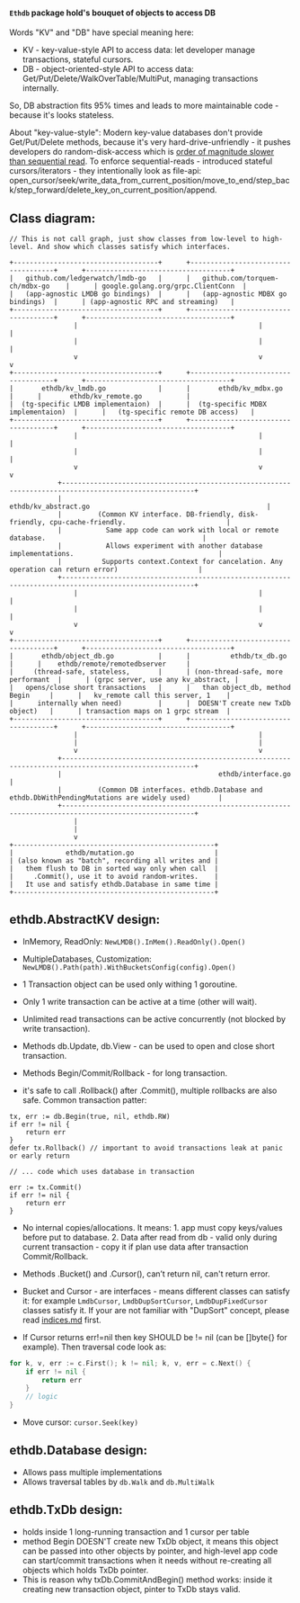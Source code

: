 #### `Ethdb` package hold's bouquet of objects to access DB

Words "KV" and "DB" have special meaning here: 
- KV - key-value-style API to access data: let developer manage transactions, stateful cursors. 
- DB - object-oriented-style API to access data: Get/Put/Delete/WalkOverTable/MultiPut, managing transactions internally.

So, DB abstraction fits 95% times and leads to more maintainable code - because it's looks stateless. 

About "key-value-style": Modern key-value databases don't provide Get/Put/Delete methods, 
  because it's very hard-drive-unfriendly - it pushes developers do random-disk-access which is [order of magnitude slower than sequential read](https://www.seagate.com/sg/en/tech-insights/lies-damn-lies-and-ssd-benchmark-master-ti/).
  To enforce sequential-reads - introduced stateful cursors/iterators - they intentionally look as file-api: open_cursor/seek/write_data_from_current_position/move_to_end/step_back/step_forward/delete_key_on_current_position/append.

## Class diagram: 

```asciiflow.com
// This is not call graph, just show classes from low-level to high-level. And show which classes satisfy which interfaces.

+------------------------------------+      +------------------------------------+      +------------------------------------+ 
|   github.com/ledgerwatch/lmdb-go   |      |   github.com/torquem-ch/mdbx-go    |      | google.golang.org/grpc.ClientConn  |                    
|   (app-agnostic LMDB go bindings)  |      |   (app-agnostic MDBX go bindings)  |      | (app-agnostic RPC and streaming)   |
+------------------------------------+      +------------------------------------+      +------------------------------------+
                |                                             |                                             |
                |                                             |                                             |
                v                                             v                                             v
+------------------------------------+      +------------------------------------+      +------------------------------------+
|       ethdb/kv_lmdb.go             |      |       ethdb/kv_mdbx.go             |      |       ethdb/kv_remote.go           |                
|  (tg-specific LMDB implementaion)  |      |  (tg-specific MDBX implementaion)  |      |   (tg-specific remote DB access)   |              
+------------------------------------+      +------------------------------------+      +------------------------------------+
                |                                             |                                             |
                |                                             |                                             |
                v                                             v                                             v
            +-------------------------------------------------------------------------------------------------------+
            |                                       ethdb/kv_abstract.go                                            |  
            |         (Common KV interface. DB-friendly, disk-friendly, cpu-cache-friendly.                         |
            |           Same app code can work with local or remote database.                                       |
            |           Allows experiment with another database implementations.                                    |
            |          Supports context.Context for cancelation. Any operation can return error)                    |
            +-------------------------------------------------------------------------------------------------------+
                |                                             |                                             |
                |                                             |                                             |
                v                                             v                                             v
+------------------------------------+      +------------------------------------+      +------------------------------------+
|       ethdb/object_db.go           |      |          ethdb/tx_db.go            |      |    ethdb/remote/remotedbserver     |                
|     (thread-safe, stateless,       |      | (non-thread-safe, more performant  |      | (grpc server, use any kv_abstract, |  
|   opens/close short transactions   |      |   than object_db, method Begin     |      |   kv_remote call this server, 1    |
|      internally when need)         |      |  DOESN'T create new TxDb object)   |      | transaction maps on 1 grpc stream  |
+------------------------------------+      +------------------------------------+      +------------------------------------+
                |                                             |                                     
                |                                             |                                     
                v                                             v                                     
            +-------------------------------------------------------------------------------------------------------+
            |                                       ethdb/interface.go                                              |  
            |         (Common DB interfaces. ethdb.Database and ethdb.DbWithPendingMutations are widely used)       |
            +-------------------------------------------------------------------------------------------------------+
                |                      
                |                      
                v                      
+--------------------------------------------------+ 
|             ethdb/mutation.go                    |                 
| (also known as "batch", recording all writes and |  
|   them flush to DB in sorted way only when call  | 
|     .Commit(), use it to avoid random-writes.    | 
|   It use and satisfy ethdb.Database in same time |
+--------------------------------------------------+ 

```


## ethdb.AbstractKV design:

- InMemory, ReadOnly: `NewLMDB().InMem().ReadOnly().Open()`
- MultipleDatabases, Customization: `NewLMDB().Path(path).WithBucketsConfig(config).Open()`


- 1 Transaction object can be used only withing 1 goroutine.
- Only 1 write transaction can be active at a time (other will wait). 
- Unlimited read transactions can be active concurrently (not blocked by write transaction).


- Methods db.Update, db.View - can be used to open and close short transaction.
- Methods Begin/Commit/Rollback - for long transaction.
- it's safe to call .Rollback() after .Commit(), multiple rollbacks are also safe. Common transaction patter:
```
tx, err := db.Begin(true, nil, ethdb.RW)
if err != nil {
    return err
}
defer tx.Rollback() // important to avoid transactions leak at panic or early return

// ... code which uses database in transaction
 
err := tx.Commit()
if err != nil {
    return err
}
```


- No internal copies/allocations. It means: 1. app must copy keys/values before put to database. 2. Data after read from db - valid only during current transaction - copy it if plan use data after transaction Commit/Rollback.
- Methods .Bucket() and .Cursor(), can’t return nil, can't return error.
- Bucket and Cursor - are interfaces - means different classes can satisfy it: for example `LmdbCursor`, `LmdbDupSortCursor`, `LmdbDupFixedCursor` classes satisfy it. 
  If your are not familiar with "DupSort" concept, please read [indices.md](./../docs/programmers_guide/indices.md) first.


- If Cursor returns err!=nil then key SHOULD be != nil (can be []byte{} for example). 
Then traversal code look as: 
```go
for k, v, err := c.First(); k != nil; k, v, err = c.Next() {
    if err != nil {
        return err
    }
    // logic
}
``` 
- Move cursor: `cursor.Seek(key)`



## ethdb.Database design:

- Allows pass multiple implementations 
- Allows traversal tables by `db.Walk` and `db.MultiWalk` 

## ethdb.TxDb design:
- holds inside 1 long-running transaction and 1 cursor per table
- method Begin DOESN'T create new TxDb object, it means this object can be passed into other objects by pointer, 
  and high-level app code can start/commit transactions when it needs without re-creating all objects which holds 
  TxDb pointer.
- This is reason why txDb.CommitAndBegin() method works: inside it creating new transaction object, pinter to TxDb stays valid.  
